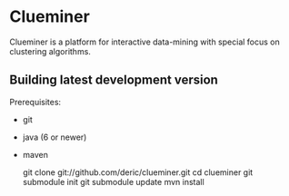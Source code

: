 # Clueminer


Clueminer is a platform for interactive data-mining with special focus on clustering algorithms.


## Building latest development version

Prerequisites:

   * git
   * java (6 or newer)
   * maven

   
      git clone git://github.com/deric/clueminer.git
      cd clueminer
      git submodule init
      git submodule update
      mvn install